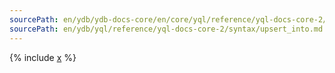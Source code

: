 ```yaml
---
sourcePath: en/ydb/ydb-docs-core/en/core/yql/reference/yql-docs-core-2/syntax/upsert_into.md
sourcePath: en/ydb/yql/reference/yql-docs-core-2/syntax/upsert_into.md
---
```


{% include [x](_includes/upsert_into.md) %}
